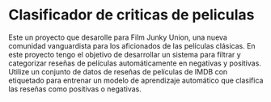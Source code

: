 # Clasificador de criticas de peliculas
Este un proyecto que desarolle para Film Junky Union, una nueva comunidad vanguardista para los aficionados de las películas clásicas. En este proyecto tengo el objetivo de desarrollar un sistema para filtrar y categorizar reseñas de películas automáticamente en negativas y positivas. Utilize un conjunto de datos de reseñas de películas de IMDB con etiquetado para entrenar un modelo de aprendizaje automático que clasifica las reseñas como positivas o negativas.

